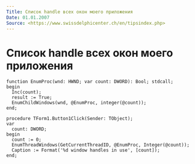 ```yaml
---
Title: Список handle всех окон моего приложения
Date: 01.01.2007
Source: <https://www.swissdelphicenter.ch/en/tipsindex.php>
---
```



Список handle всех окон моего приложения
========================================

    function EnumProc(wnd: HWND; var count: DWORD): Bool; stdcall;
    begin
      Inc(count);
      result := True;
      EnumChildWindows(wnd, @EnumProc, integer(@count));
    end;
     
    procedure TForm1.Button1Click(Sender: TObject);
    var
      count: DWORD;
    begin
      count := 0;
      EnumThreadWindows(GetCurrentThreadID, @EnumProc, Integer(@count));
      Caption := Format('%d window handles in use', [count]);
    end;

